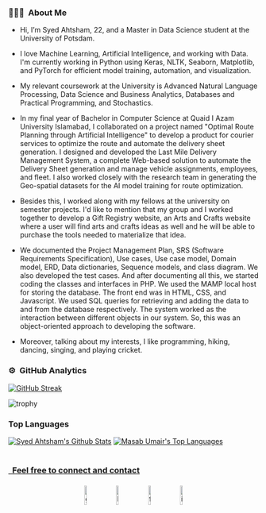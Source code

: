 ### 👨🏻‍💻 &nbsp;About Me


+ Hi, I’m Syed Ahtsham, 22, and a Master in Data Science student at the University of Potsdam.

+ I love Machine Learning, Artificial Intelligence, and working with Data. I'm currently working in Python using Keras, NLTK, Seaborn, Matplotlib, and PyTorch for efficient model training, automation, and visualization. 

+ My relevant coursework at the University is Advanced Natural Language Processing, Data Science and Business Analytics, Databases and Practical Programming, and Stochastics.

+ In my final year of Bachelor in Computer Science at Quaid I Azam University Islamabad, I collaborated on a project named "Optimal Route Planning through Artificial Intelligence" to develop a product for courier services to optimize the route and automate the delivery sheet generation. I designed and developed the Last Mile Delivery Management System, a complete Web-based solution to automate the Delivery Sheet generation and manage vehicle assignments, employees, and fleet. I also worked closely with the research team in generating the Geo-spatial datasets for the AI model training for route optimization.

+ Besides this, I worked along with my fellows at the university on semester projects. I'd like to mention that my group and I worked together to develop a Gift Registry website, an Arts and Crafts website where a user will find arts and crafts ideas as well and he will be able to purchase the tools needed to materialize that idea.

+ We documented the Project Management Plan, SRS (Software Requirements Specification), Use cases, Use case model, Domain model, ERD, Data dictionaries, Sequence models, and class diagram. We also developed the test cases. And after documenting all this, we started coding the classes and interfaces in PHP. We used the MAMP local host
for storing the database. The front end was in HTML, CSS, and Javascript. We used SQL queries for retrieving and adding the data to and from the database respectively. The system worked as the interaction between different objects in our system. So, this was an object-oriented approach to developing the software.

+ Moreover, talking about my interests, I like programming, hiking, dancing, singing, and playing cricket.


### ⚙️ &nbsp;GitHub Analytics
[![GitHub Streak](http://github-readme-streak-stats.herokuapp.com?user=SyedAhtsham&theme=dark&hide_border=true&date_format=M%20j%5B%2C%20Y%5D)](https://git.io/streak-stats)

![trophy](https://github-profile-trophy.vercel.app/?username=SyedAhtsham&title=Commit,Stars,Repositories,PullRequest,Followers&theme=darkhub)

### Top Languages
<a href="https://github.com/SyedAhtsham/github-readme-stats"><img alt="Syed Ahtsham's Github Stats" src="https://github-readme-stats.vercel.app/api?username=SyedAhtsham&show_icons=true&count_private=true&theme=react&hide_border=true&bg_color=0D1117" /></a>
<a href="https://github.com/SyedAhtsham/github-readme-stats"><img alt="Masab Umair's Top Languages" src="https://github-readme-stats.vercel.app/api/top-langs/?username=SyedAhtsham&langs_count=8&count_private=true&layout=compact&theme=react&hide_border=true&bg_color=0D1117" /></a>
<br/>
<br/>
<a href="https://github.com/SyedAhtsham/github-readme-activity-graph">
	
### &nbsp; Feel free to connect and contact

<p style='text-align:center'>
	<a href="https://github.com/SyedAhtsham"><img alt="github" width="10%" style="padding:5px" src="https://img.icons8.com/clouds/100/000000/github.png"/></a>
	<a href="https://www.linkedin.com/in/syedahtsham/"><img alt="linkedin" width="10%" style="padding:5px" src="https://img.icons8.com/clouds/100/000000/linkedin.png"/></a>
	<a href="https://web.facebook.com/SyedahtAliShah512/"><img alt="facebook" width="10%" style="padding:5px" src="https://img.icons8.com/clouds/100/000000/facebook-new.png"/></a>
	<a href="https://www.instagram.com/twelver._/"><img alt="instagram" width="10%" style="padding:5px" src="https://img.icons8.com/clouds/100/000000/instagram.png"/></a>
	
</p>

